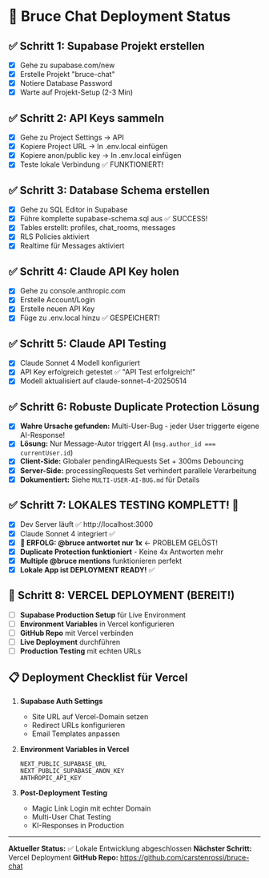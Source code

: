 # 🚀 Bruce Chat Deployment Status

## ✅ Schritt 1: Supabase Projekt erstellen
- [x] Gehe zu supabase.com/new
- [x] Erstelle Projekt "bruce-chat"
- [x] Notiere Database Password
- [x] Warte auf Projekt-Setup (2-3 Min)

## ✅ Schritt 2: API Keys sammeln 
- [x] Gehe zu Project Settings → API
- [x] Kopiere Project URL → In .env.local einfügen  
- [x] Kopiere anon/public key → In .env.local einfügen
- [x] Teste lokale Verbindung ✅ FUNKTIONIERT!

## ✅ Schritt 3: Database Schema erstellen
- [x] Gehe zu SQL Editor in Supabase
- [x] Führe komplette supabase-schema.sql aus ✅ SUCCESS!
- [x] Tables erstellt: profiles, chat_rooms, messages
- [x] RLS Policies aktiviert 
- [x] Realtime für Messages aktiviert

## ✅ Schritt 4: Claude API Key holen
- [x] Gehe zu console.anthropic.com
- [x] Erstelle Account/Login  
- [x] Erstelle neuen API Key
- [x] Füge zu .env.local hinzu ✅ GESPEICHERT!

## ✅ Schritt 5: Claude API Testing
- [x] Claude Sonnet 4 Modell konfiguriert  
- [x] API Key erfolgreich getestet ✅ "API Test erfolgreich!"
- [x] Modell aktualisiert auf claude-sonnet-4-20250514

## ✅ Schritt 6: Robuste Duplicate Protection Lösung
- [x] **Wahre Ursache gefunden:** Multi-User-Bug - jeder User triggerte eigene AI-Response!
- [x] **Lösung:** Nur Message-Autor triggert AI (`msg.author_id === currentUser.id`)
- [x] **Client-Side:** Globaler pendingAIRequests Set + 300ms Debouncing
- [x] **Server-Side:** processingRequests Set verhindert parallele Verarbeitung
- [x] **Dokumentiert:** Siehe `MULTI-USER-AI-BUG.md` für Details

## ✅ Schritt 7: LOKALES TESTING KOMPLETT! 🎉
- [x] Dev Server läuft ✅ http://localhost:3000
- [x] Claude Sonnet 4 integriert ✅
- [x] **🎉 ERFOLG: @bruce antwortet nur 1x** ← PROBLEM GELÖST!
- [x] **Duplicate Protection funktioniert** - Keine 4x Antworten mehr
- [x] **Multiple @bruce mentions** funktionieren perfekt
- [x] **Lokale App ist DEPLOYMENT READY!** ✅

## 🚀 Schritt 8: VERCEL DEPLOYMENT (BEREIT!)
- [ ] **Supabase Production Setup** für Live Environment
- [ ] **Environment Variables** in Vercel konfigurieren
- [ ] **GitHub Repo** mit Vercel verbinden
- [ ] **Live Deployment** durchführen
- [ ] **Production Testing** mit echten URLs

## 📋 Deployment Checklist für Vercel

1. **Supabase Auth Settings**
   - Site URL auf Vercel-Domain setzen
   - Redirect URLs konfigurieren
   - Email Templates anpassen

2. **Environment Variables in Vercel**
   ```
   NEXT_PUBLIC_SUPABASE_URL
   NEXT_PUBLIC_SUPABASE_ANON_KEY
   ANTHROPIC_API_KEY
   ```

3. **Post-Deployment Testing**
   - Magic Link Login mit echter Domain
   - Multi-User Chat Testing
   - KI-Responses in Production

---

**Aktueller Status:** ✅ Lokale Entwicklung abgeschlossen
**Nächster Schritt:** Vercel Deployment
**GitHub Repo:** https://github.com/carstenrossi/bruce-chat
